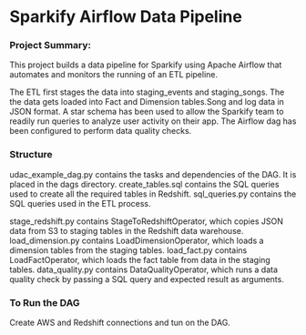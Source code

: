 # Sparkify Airflow Data Pipeline

### Project Summary: 
This project builds a data pipeline for Sparkify using Apache Airflow that automates and monitors the running of an ETL pipeline.

The ETL first stages the data into staging_events and staging_songs. The the data gets loaded into Fact and Dimension tables.Song and log data in JSON format. A star schema has been used to allow the Sparkify team to readily run queries to analyze user activity on their app. The Airflow dag has been configured to perform data quality checks.

### Structure
udac_example_dag.py contains the tasks and dependencies of the DAG. It is placed in the dags directory. 
create_tables.sql contains the SQL queries used to create all the required tables in Redshift.
sql_queries.py contains the SQL queries used in the ETL process.

stage_redshift.py contains StageToRedshiftOperator, which copies JSON data from S3 to staging tables in the Redshift data warehouse.
load_dimension.py contains LoadDimensionOperator, which loads a dimension tables from the staging tables.
load_fact.py contains LoadFactOperator, which loads the fact table from data in the staging tables.
data_quality.py contains DataQualityOperator, which runs a data quality check by passing a SQL query and expected result as arguments.

### To Run the DAG
Create AWS and Redshift connections and tun on the DAG.


